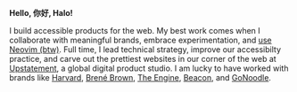 **Hello, 你好, Halo!**

I build accessible products for the web. My best work comes when I collaborate with meaningful brands, embrace experimentation, and [use Neovim (btw)](https://x.com/neovim_btw). Full time, I lead technical strategy, improve our accessibilty practice, and carve out the prettiest websites in our corner of the web at [Upstatement](https://upstatement.com/), a global digital product studio. I am lucky to have worked with brands like [Harvard](https://www.hbs.edu/), [Brené Brown](https://brenebrown.com/), [The Engine](https://engine.xyz/), [Beacon](https://beaconcapital.com/), and [GoNoodle](https://supernoodle.gonoodle.com/).
